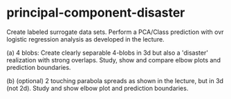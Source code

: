 # principal-component-disaster

Create labeled surrogate data sets. Perform a PCA/Class prediction with
ovr logistic regression analysis as developed in the lecture.

(a) 4 blobs: Create clearly separable 4-blobs in 3d but also a 'disaster'
realization with strong overlaps. Study, show and compare elbow plots
and prediction boundaries.

(b) (optional) 2 touching parabola spreads as shown in the lecture, but in
3d (not 2d). Study and show elbow plot and prediction boundaries.
